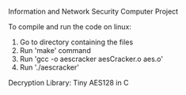 Information and Network Security Computer Project

To compile and run the code on linux:
1) Go to directory containing the files
2) Run 'make' command
3) Run 'gcc -o aescracker aesCracker.o aes.o'
4) Run './aescracker' 

Decryption Library: Tiny AES128 in C